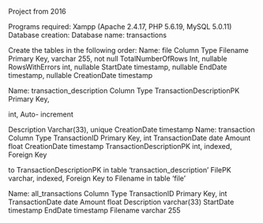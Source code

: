 Project from 2016

Programs required:
Xampp (Apache 2.4.17, PHP 5.6.19, MySQL 5.0.11)
Database creation:
Database name: transactions

Create the tables in the following order:
Name: file
Column Type
Filename Primary Key,
varchar 255,
not null
TotalNumberOfRows Int, nullable
RowsWithErrors int, nullable
StartDate timestamp,
nullable
EndDate timestamp,
nullable
CreationDate timestamp

Name: transaction_description
Column Type
TransactionDescriptionPK Primary Key,

int, Auto-
increment

Description Varchar(33),
unique
CreationDate timestamp
Name: transaction
Column Type
TransactionID Primary Key, int
TransactionDate date
Amount float
CreationDate timestamp
TransactionDescriptionPK int, indexed, Foreign Key

to
TransactionDescriptionPK
in table
‘transaction_description’
FilePK varchar, indexed, Foreign
Key to Filename in table
‘file’

Name: all_transactions
Column Type
TransactionID Primary Key,
int
TransactionDate date
Amount float
Description varchar(33)
StartDate timestamp
EndDate timestamp
Filename varchar 255
